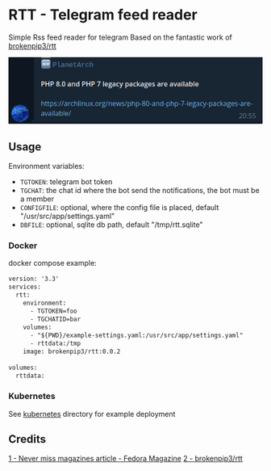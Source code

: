 # RTT - Telegram feed reader

Simple Rss feed reader for telegram
Based on the fantastic work of [brokenpip3/rtt](https://github.com/brokenpip3/rtt)

![example](example.png)

## Usage

Environment variables:

* `TGTOKEN`: telegram bot token
* `TGCHAT`: the chat id where the bot send the notifications, the bot must be a member
* `CONFIGFILE`: optional, where the config file is placed, default "/usr/src/app/settings.yaml"
* `DBFILE`: optional, sqlite db path, default "/tmp/rtt.sqlite"

### Docker

docker compose example:

```shell
version: '3.3'
services:
  rtt:
    environment:
      - TGTOKEN=foo
      - TGCHATID=bar
    volumes:
      - "${PWD}/example-settings.yaml:/usr/src/app/settings.yaml"
      - rttdata:/tmp
    image: brokenpip3/rtt:0.0.2

volumes:
  rttdata:
```

### Kubernetes

See [kubernetes](./kubernetes) directory for example deployment

## Credits

[1 - Never miss magazines article - Fedora Magazine](https://fedoramagazine.org/never-miss-magazines-article-build-rss-notification-system/)
[2 - brokenpip3/rtt](https://github.com/brokenpip3/rtt)